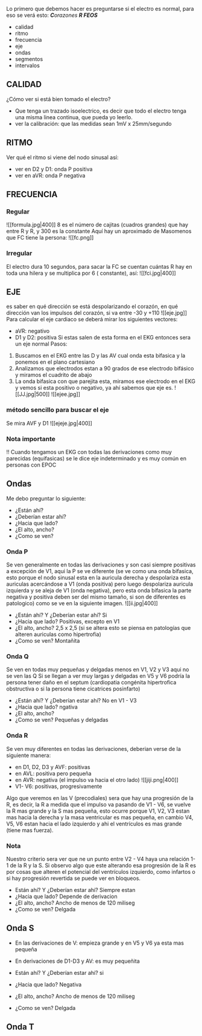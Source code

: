Lo primero que debemos hacer es preguntarse si el electro es normal, para eso se verá esto:                           ***C**orazones **R FEOS***

- calidad 
- ritmo
- frecuencia 
- eje
- ondas
- segmentos
- intervalos 
## CALIDAD
¿Cómo ver si está bien tomado el electro?
- Que tenga un trazado isoelectrico, es decir que todo el electro tenga una misma linea continua, que pueda yo leerlo.
- ver la calibración: que las medidas sean 1mV x 25mm/segundo

## RITMO
Ver qué el ritmo si viene del nodo sinusal así:
- ver en D2 y D1: onda P positiva 
- ver en aVR: onda P negativa 

## FRECUENCIA
### Regular
![[formula.jpg|400]]
8 es el número de cajitas (cuadros grandes) que hay entre R y R, y 300 es la constante
Aquí hay un aproximado de Masomenos que FC tiene la persona:
	![[fc.png]]
### Irregular
El electro dura 10 segundos, para sacar la FC se cuentan cuántas R hay en toda una hilera y se multiplica por 6 ( constante), así:
![[fci.jpg|400]]

## EJE
es saber en qué dirección se está despolarizando el corazón, en qué dirección van los impulsos del corazón, si va entre -30 y +110
![[eje.jpg]]
Para calcular el eje cardiaco se deberá mirar los siguientes vectores:
- aVR: negativo
- D1 y D2: positiva
Si estas salen de esta forma en el EKG entonces sera un eje normal
Pasos: 
1. Buscamos en el EKG entre las D y las AV cual onda esta bifasica y la ponemos en el plano cartesiano
2. Analizamos que electrodos estan a 90 grados de ese electrodo bifásico y miramos el cuadrito de abajo
3. La onda bifasica con que parejita esta, miramos ese electrodo en el EKG y vemos si esta positivo o negativo, ya ahí sabemos que eje es.
![[JJ.jpg|500]]
![[ejee.jpg]]
  
### método sencillo para buscar el eje
Se mira AVF y D1
![[ejeje.jpg|400]]
### Nota importante
!! Cuando tengamos un EKG con todas las derivaciones como muy parecidas (equifasicas) se le dice eje indeterminado y es muy común en personas con EPOC

## Ondas
Me debo preguntar lo siguiente:
- ¿Están ahí?
- ¿Deberían estar ahí?
- ¿Hacia que lado?
- ¿El alto, ancho?
- ¿Como se ven?

### Onda P
Se ven generalmente en todas las derivaciones y son casi siempre positivas a excepción de V1, aqui la P se ve diferente (se ve como una onda bifasica, esto porque el nodo sinusal esta en la auricula derecha y despolariza esta auriculas acercándose a V1 (onda positiva) pero luego despolariza auricula izquierda y se aleja de V1 (onda negativa), pero esta onda bifasica la parte negativa y positiva deben ser del mismo tamaño, si son de diferentes es patologico) como se ve en la siguiente imagen.
![[ii.jpg|400]]

- ¿Están ahí? Y ¿Deberían estar ahí?  Si 
- ¿Hacia que lado? Positivas, excepto en V1
- ¿El alto, ancho? 2,5 x 2,5 (si se altera esto se piensa en patologías que alteren auriculas como hipertrofia)
- ¿Como se ven? Montañita

### Onda Q
Se ven en todas muy pequeñas y delgadas menos en V1, V2 y V3 aqui no se ven las Q
Si se llegan a ver muy largas y delgadas en V5 y V6 podría la persona tener daño en el septum (cardiopatia congénita hipertrofica obstructiva o si la persona tiene cicatrices posinfarto)
- ¿Están ahí? Y ¿Deberían estar ahí? No en V1 - V3
- ¿Hacia que lado? ngativa
- ¿El alto, ancho? 
- ¿Como se ven? Pequeñas y delgadas

### Onda R
Se ven muy diferentes en todas las derivaciones, deberian verse de la siguiente manera:
- en D1, D2, D3 y AVF: positivas
- en AVL: positiva pero pequeña
- en AVR: negativa (el impulso va hacia el otro lado)
![[jiji.png|400]]
- V1- V6: positivas, progresivamente

Algo que veremos en las V (precodiales) sera que hay una progresión de la R, es decir, la R a medida que el impulso va pasando de V1 - V6, se vuelve la R mas grande y la S mas pequeña, esto ocurre porque V1, V2, V3 estan mas hacia la derecha y la masa ventricular es mas pequeña, en cambio V4, V5, V6 estan hacia el lado izquierdo y ahi el ventrículos es mas grande (tiene mas fuerza).

### Nota
Nuestro criterio sera ver que ne un punto entre V2 - V4 haya una relación 1-1 de la R y la S.
		Si observo algo que este alterando esa progresión de la R es por cosas que alteren el potencial del ventrículos izquierdo, como infartos o si hay progresión revertida se puede ver en bloqueos.

- Están ahí? Y ¿Deberían estar ahí? Siempre estan
- ¿Hacia que lado? Depende de derivacion 
- ¿El alto, ancho? Ancho de menos de 120 miliseg
- ¿Como se ven? Delgada 

## Onda S
- En las derivaciones de V: empieza grande y en V5 y V6 ya esta mas pequeña
- En derivaciones de D1-D3 y AV: es muy pequeñita

- Están ahí? Y ¿Deberían estar ahí? si
- ¿Hacia que lado? Negativa 
- ¿El alto, ancho? Ancho de menos de 120 miliseg
- ¿Como se ven? Delgada 
## Onda T



